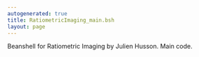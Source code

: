 ```yaml
---
autogenerated: true
title: RatiometricImaging_main.bsh
layout: page
---
```


Beanshell for Ratiometric Imaging by Julien Husson. Main code.
